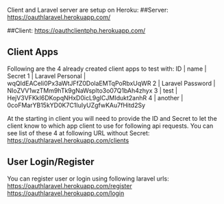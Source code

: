 Client and Laravel server are setup on Heroku:
##Server:
https://oauthlaravel.herokuapp.com/

##Client:
https://oauthclientphp.herokuapp.com/

## Client Apps
Following are the 4 already created client apps to test with:
ID      |  name                    |  Secret
1        | Laravel Personal   |  wqQIdEACeIi0Px3aWtJFfZ0DolaEMTqPoRbxUqWR
2        | Laravel Password |  NIoZVV1wzTMm9hTk9gNaWsplto3o07Q1bAh4zhyx
3        | test                        |  HejV3VFKkI6DKopqNHxD0icL9gICJMIdukt2anhR
4        | another                  |  0coFMarYB15kYD0K7C1IuIyUZgfwKAu7fHitd2Sy

At the starting in client you will need to provide the ID and Secret to let the client know to which app client to use for following api requests.
You can see list of these 4 at following URL without Secret:
https://oauthlaravel.herokuapp.com/clients

## User Login/Register
You can register user or login using following laravel urls:
https://oauthlaravel.herokuapp.com/register
https://oauthlaravel.herokuapp.com/login
